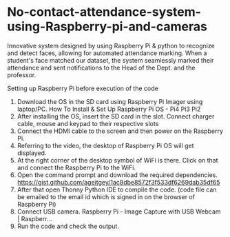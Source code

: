 # No-contact-attendance-system-using-Raspberry-pi-and-cameras
Innovative system designed by using Raspberry Pi &amp; python to recognize and detect faces, allowing for automated attendance marking. When a student's face matched our dataset, the system seamlessly marked their attendance and sent notifications to the Head of the Dept. and the professor.

Setting up Raspberry Pi before execution of the code
1. Download the OS in the SD card using Raspberry Pi Imager using laptop/PC.
   How To Install & Set Up Raspberry Pi OS - Pi4 Pi3 Pi2
2. After installing the OS, insert the SD card in the slot. Connect charger cable, mouse and keypad to their respective slots
3. Connect the HDMI cable to the screen and then power on the Raspberry Pi.
4. Referring to the video, the desktop of Raspberry Pi OS will get displayed.
5. At the right corner of the desktop symbol of WiFi is there. Click on that and connect the Raspberry Pi to the WiFi.
6. Open the command prompt and download the required dependencies.
https://gist.github.com/ageitgey/1ac8dbe8572f3f533df6269dab35df65
7. After that open Thonny Python IDE to compile the code. (code file can be emailed to the email id which is signed in on the browser of Raspberry Pi)
8. Connect USB camera.
Raspberry Pi - Image Capture with USB Webcam | Raspberr...
9. Run the code and check the output.
